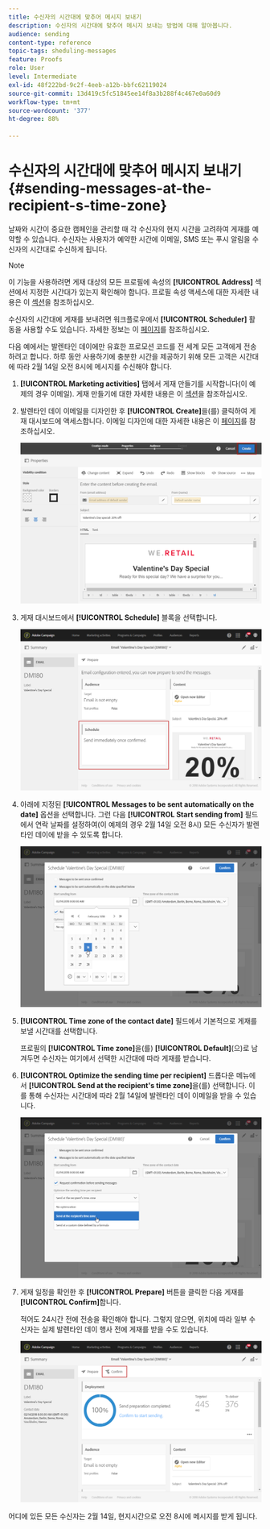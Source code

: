 ```yaml
---
title: 수신자의 시간대에 맞추어 메시지 보내기
description: 수신자의 시간대에 맞추어 메시지 보내는 방법에 대해 알아봅니다.
audience: sending
content-type: reference
topic-tags: sheduling-messages
feature: Proofs
role: User
level: Intermediate
exl-id: 48f222bd-9c2f-4eeb-a12b-bbfc62119024
source-git-commit: 13d419c5fc51845ee14f8a3b288f4c467e0a60d9
workflow-type: tm+mt
source-wordcount: '377'
ht-degree: 88%

---
```


# 수신자의 시간대에 맞추어 메시지 보내기{#sending-messages-at-the-recipient-s-time-zone}

날짜와 시간이 중요한 캠페인을 관리할 때 각 수신자의 현지 시간을 고려하여 게재를 예약할 수 있습니다. 수신자는 사용자가 예약한 시간에 이메일, SMS 또는 푸시 알림을 수신자의 시간대로 수신하게 됩니다.

>[!NOTE]
>
>이 기능을 사용하려면 게재 대상의 모든 프로필에 속성의 **[!UICONTROL Address]** 섹션에서 지정한 시간대가 있는지 확인해야 합니다. 프로필 속성 액세스에 대한 자세한 내용은 이 [섹션](../../audiences/using/editing-profiles.md)을 참조하십시오.

수신자의 시간대에 게재를 보내려면 워크플로우에서 **[!UICONTROL Scheduler]** 활동을 사용할 수도 있습니다. 자세한 정보는 이 [페이지](../../automating/using/scheduler.md)를 참조하십시오.

다음 예에서는 발렌타인 데이에만 유효한 프로모션 코드를 전 세계 모든 고객에게 전송하려고 합니다. 하루 동안 사용하기에 충분한 시간을 제공하기 위해 모든 고객은 시간대에 따라 2월 14일 오전 8시에 메시지를 수신해야 합니다.

1. **[!UICONTROL Marketing activities]** 탭에서 게재 만들기를 시작합니다(이 예제의 경우 이메일). 게재 만들기에 대한 자세한 내용은 이 [섹션](../../channels/using/creating-an-email.md)을 참조하십시오.
1. 발렌타인 데이 이메일을 디자인한 후 **[!UICONTROL Create]**&#x200B;을(를) 클릭하여 게재 대시보드에 액세스합니다. 이메일 디자인에 대한 자세한 내용은 이 [페이지](../../designing/using/personalization.md#example-email-personalization)를 참조하십시오.

   ![](assets/send-time_opt_valentine_1.png)

1. 게재 대시보드에서 **[!UICONTROL Schedule]** 블록을 선택합니다.

   ![](assets/send-time_opt_valentine_2.png)

1. 아래에 지정된 **[!UICONTROL Messages to be sent automatically on the date]** 옵션을 선택합니다. 그런 다음 **[!UICONTROL Start sending from]** 필드에서 연락 날짜를 설정하여(이 예제의 경우 2월 14일 오전 8시) 모든 수신자가 발렌타인 데이에 받을 수 있도록 합니다.

   ![](assets/send-time_opt_valentine.png)

1. **[!UICONTROL Time zone of the contact date]** 필드에서 기본적으로 게재를 보낼 시간대를 선택합니다.

   프로필의 **[!UICONTROL Time zone]**&#x200B;을(를) **[!UICONTROL Default]**(으)로 남겨두면 수신자는 여기에서 선택한 시간대에 따라 게재를 받습니다.

1. **[!UICONTROL Optimize the sending time per recipient]** 드롭다운 메뉴에서 **[!UICONTROL Send at the recipient's time zone]**&#x200B;을(를) 선택합니다. 이를 통해 수신자는 시간대에 따라 2월 14일에 발렌타인 데이 이메일을 받을 수 있습니다.

   ![](assets/send-time_opt_valentine_3.png)

1. 게재 일정을 확인한 후 **[!UICONTROL Prepare]** 버튼을 클릭한 다음 게재를 **[!UICONTROL Confirm]**&#x200B;합니다.

   적어도 24시간 전에 전송을 확인해야 합니다. 그렇지 않으면, 위치에 따라 일부 수신자는 실제 발렌타인 데이 행사 전에 게재를 받을 수도 있습니다.

   ![](assets/send-time_opt_valentine_4.png)

어디에 있든 모든 수신자는 2월 14일, 현지시간으로 오전 8시에 메시지를 받게 됩니다.
